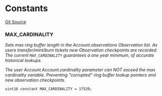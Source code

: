 # Constants
[Git Source](https://dapp-devs.com/ssh://git@git.2222/lumos-labs/rusd/rusd-contracts/rusd-evm-contracts/blob/c89eeb1e740ab933cc296c4ed9d03110b942680f/src/lib/ObservationLib.sol)

### MAX_CARDINALITY
*Sets max ring buffer length in the Account.observations Observation list.
As users transfer/mint/burn tickets new Observation checkpoints are recorded.
The current `MAX_CARDINALITY` guarantees a one year minimum, of accurate historical lookups.*

*The user Account.Account.cardinality parameter can NOT exceed the max cardinality variable.
Preventing "corrupted" ring buffer lookup pointers and new observation checkpoints.*


```solidity
uint16 constant MAX_CARDINALITY = 17520;
```

